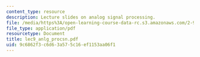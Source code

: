 ```yaml
---
content_type: resource
description: Lecture slides on analog signal processing.
file: /media/https%3A/open-learning-course-data-rc.s3.amazonaws.com/2-996-biomedical-devices-design-laboratory-fall-2007/9c6862f3c6d63a575c16ef1153aa06f1_lec9_anlg_procsn.pdf
file_type: application/pdf
resourcetype: Document
title: lec9_anlg_procsn.pdf
uid: 9c6862f3-c6d6-3a57-5c16-ef1153aa06f1
---
```

